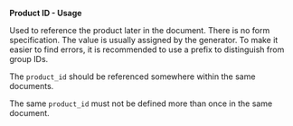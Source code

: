 **Product ID - Usage**

Used to reference the product later in the document. There is no form specification.
The value is usually assigned by the generator.
To make it easier to find errors, it is recommended to use a prefix to distinguish from group IDs.

The `product_id` should be referenced somewhere within the same documents.

The same `product_id` must not be defined more than once in the same document.
